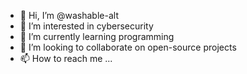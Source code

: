 - 👋 Hi, I’m @washable-alt
- 👀 I’m interested in cybersecurity
- 🌱 I’m currently learning programming 
- 💞️ I’m looking to collaborate on open-source projects
- 📫 How to reach me ...

<!---
washable-alt/washable-alt is a ✨ special ✨ repository because its `README.md` (this file) appears on your GitHub profile.
You can click the Preview link to take a look at your changes.
--->
